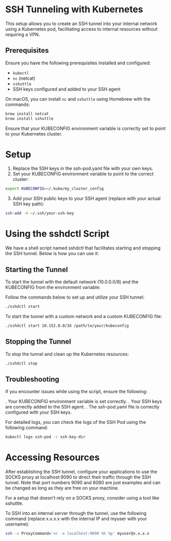 # SSH Tunneling with Kubernetes

This setup allows you to create an SSH tunnel into your internal network using a Kubernetes pod, facilitating access to internal resources without requiring a VPN.

## Prerequisites

Ensure you have the following prerequisites installed and configured:

- `kubectl`
- `nc` (netcat)
- `sshuttle`
- SSH keys configured and added to your SSH agent

On macOS, you can install `nc` and `sshuttle` using Homebrew with the commands:

```sh
brew install netcat
brew install sshuttle
```

Ensure that your KUBECONFIG environment variable is correctly set to point to your Kubernetes cluster.

# Setup

1. Replace the SSH keys in the ssh-pod.yaml file with your own keys.
2. Set your KUBECONFIG environment variable to point to the correct cluster:

```sh
export KUBECONFIG=~/.kube/my_cluster_config
```

3. Add your SSH public keys to your SSH agent (replace with your actual SSH key path):

```sh
ssh-add -K ~/.ssh/your-ssh-key
```

# Using the sshdctl Script

We have a shell script named sshdctl that facilitates starting and stopping the SSH tunnel. Below is how you can use it:

## Starting the Tunnel

To start the tunnel with the default network (10.0.0.0/8) and the KUBECONFIG from the environment variable:

Follow the commands below to set up and utilize your SSH tunnel:

```sh
./sshdctl start
```

To start the tunnel with a custom network and a custom KUBECONFIG file:

```sh
./sshdctl start 10.152.0.0/16 /path/to/your/kubeconfig
```

## Stopping the Tunnel

To stop the tunnel and clean up the Kubernetes resources:

```sh
./sshdctl stop
```

## Troubleshooting

If you encounter issues while using the script, ensure the following:

. Your KUBECONFIG environment variable is set correctly.
. Your SSH keys are correctly added to the SSH agent.
. The ssh-pod.yaml file is correctly configured with your SSH keys.

For detailed logs, you can check the logs of the SSH Pod using the following command:

```sh
kubectl logs ssh-pod -c ssh-key-dir
```

# Accessing Resources

After establishing the SSH tunnel, configure your applications to use the SOCKS proxy at localhost:9090 to direct their traffic through the SSH tunnel. Note that port numbers 9090 and 8080 are just examples and can be changed as long as they are free on your machine.

For a setup that doesn't rely on a SOCKS proxy, consider using a tool like sshuttle.

To SSH into an internal server through the tunnel, use the following command (replace x.x.x.x with the internal IP and myuser with your username):

```sh
ssh -o ProxyCommand='nc -x localhost:9090 %h %p' myuser@x.x.x.x
```
